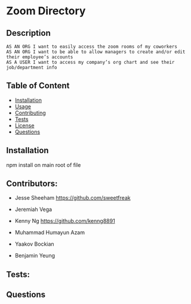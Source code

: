 # Zoom Directory

## Description

```
AS AN ORG I want to easily access the zoom rooms of my coworkers
AS AN ORG I want to be able to allow managers to create and/or edit their employee’s accounts
AS A USER I want to access my company’s org chart and see their job/department info
```

## Table of Content

- [Installation](#Installation)
- [Usage](#Usage)
- [Contributing](#Contributing)
- [Tests](#Tests)
- [License](#License)
- [Questions](#Questions)

## Installation

npm install on main root of file

## Contributors:

- Jesse Sheeham
  https://github.com/sweetfreak

- Jeremiah Vega

- Kenny Ng
  https://github.com/kenng8891

- Muhammad Humayun Azam

- Yaakov Bockian

- Benjamin Yeung

## Tests:

## Questions
